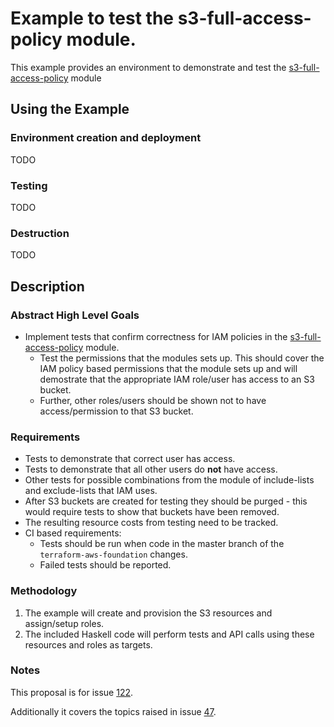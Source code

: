 # Example to test the s3-full-access-policy module.

This example provides an environment to demonstrate and test the [s3-full-access-policy](https://github.com/fpco/terraform-aws-foundation/tree/master/modules/s3-full-access-policy) module

## Using the Example

### Environment creation and deployment

TODO

### Testing

TODO

### Destruction

TODO

## Description

### Abstract High Level Goals

- Implement tests that confirm correctness for IAM policies in the [s3-full-access-policy](https://github.com/fpco/terraform-aws-foundation/tree/master/modules/s3-full-access-policy) module.
  * Test the permissions that the modules sets up. This should cover the IAM policy based permissions that the module sets up and will demostrate that the appropriate IAM role/user has access to an S3 bucket.
  * Further, other roles/users should be shown not to have access/permission to that S3 bucket.

### Requirements

- Tests to demonstrate that correct user has access.
- Tests to demonstrate that all other users do **not** have access.
- Other tests for possible combinations from the module of include-lists and exclude-lists that IAM uses.
- After S3 buckets are created for testing they should be purged - this would require tests to show that buckets have been removed.
- The resulting resource costs from testing need to be tracked.
- CI based requirements:
  * Tests should be run when code in the master branch of the `terraform-aws-foundation` changes.
  * Failed tests should be reported.

### Methodology

1. The example will create and provision the S3 resources and assign/setup roles.
2. The included Haskell code will perform tests and API calls using these resources and roles as targets.

### Notes

This proposal is for issue [122](https://github.com/fpco/terraform-aws-foundation/issues/122).

Additionally it covers the topics raised in issue [47](https://github.com/fpco/terraform-aws-foundation/issues/47).
